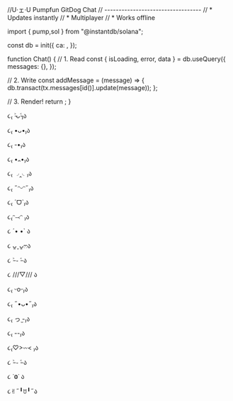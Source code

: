 //U·ェ·U Pumpfun GitDog Chat
// ----------------------------------
// * Updates instantly
// * Multiplayer
// * Works offline

import { pump,sol } from "@instantdb/solana";

const db = init({ 
  ca:  ,
});

function Chat() {
  // 1. Read
  const { isLoading, error, data } = db.useQuery({
    messages: {},
  });

  // 2. Write
  const addMessage = (message) => {
    db.transact(tx.messages[id()].update(message));
  };

  // 3. Render!
  return <UI data={data} onAdd={addMessage} />;
}

૮₍ ˃̵ᴗ˂̵₎ა

 ૮₍ •ᴗ•₎ა 

૮₍ -•₎ა

 ૮₍ •᎔•₎ა

૮₍ ◞‸◟₎ა 

૮₍ ˶ᵔᵕᵔ˶₎ა 

૮₍ ˊᗜˋ₎ა 

૮₍ᵔ⤙ᵔ ₎ა

૮ ´• •` ა 

૮ ᴗ͈ˬᴗ͈ෆა 

૮ ˃̵ ֊ ˂̵ ა 

૮ ///▽/// ა

 ૮₍ ᵕoᵕ₎ა 

૮₍ ˶•ᴗ•˶₎ა

 ૮₍ っ ̫-₎ა 

૮₍ --₎ა

૮₍♡>𖥦< ₎ა

 ૮ ˃̵ ֊ ˂̵ ა

  ૮ ˙Ⱉ˙ ა   

૮✌︎˶╹ꇴ╹˶ა
